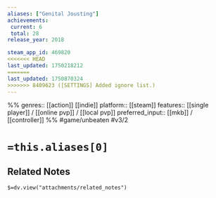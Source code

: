 ```yaml
---
aliases: ["Genital Jousting"]
achievements:
 current: 6
 total: 28
release_year: 2018

steam_app_id: 469820
<<<<<<< HEAD
last_updated: 1750218212
=======
last_updated: 1750870324
>>>>>>> 8409623 ([SETTINGS] Added ignore list.)
---
```

%%
genres:: [[action]] [[indie]]
platform:: [[steam]]
features:: [[single player]] / [[online pvp]] / [[local pvp]]
preferred_input:: [[mkb]] / [[controller]]
%%
#game/unbeaten
#v3/2

# `=this.aliases[0]`
## Related Notes
`$=dv.view("attachments/related_notes")`